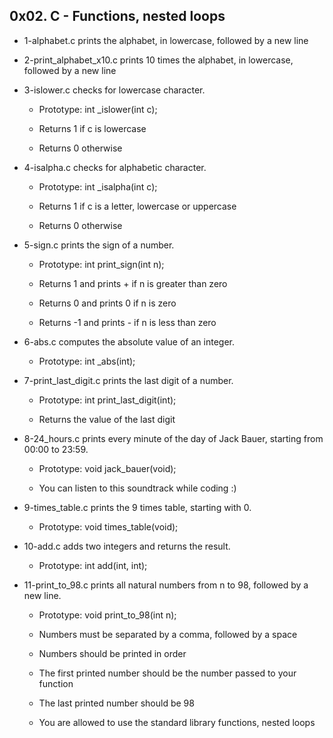 ## 0x02. C - Functions, nested loops

- 1-alphabet.c prints the alphabet, in lowercase, followed by a new line

- 2-print_alphabet_x10.c prints 10 times the alphabet, in lowercase, followed by a new line

- 3-islower.c  checks for lowercase character.

	- Prototype: int _islower(int c);

	- Returns 1 if c is lowercase

	- Returns 0 otherwise

- 4-isalpha.c checks for alphabetic character.

	- Prototype: int _isalpha(int c);

	- Returns 1 if c is a letter, lowercase or uppercase

	- Returns 0 otherwise

- 5-sign.c prints the sign of a number.

	- Prototype: int print_sign(int n);

	- Returns 1 and prints + if n is greater than zero

	- Returns 0 and prints 0 if n is zero

	- Returns -1 and prints - if n is less than zero

- 6-abs.c computes the absolute value of an integer.

	- Prototype: int _abs(int);

- 7-print_last_digit.c  prints the last digit of a number.

	- Prototype: int print_last_digit(int);

	- Returns the value of the last digit

- 8-24_hours.c  prints every minute of the day of Jack Bauer, starting from 00:00 to 23:59.

	- Prototype: void jack_bauer(void);

	- You can listen to this soundtrack while coding :)

- 9-times_table.c  prints the 9 times table, starting with 0.

	- Prototype: void times_table(void);

- 10-add.c adds two integers and returns the result.

	- Prototype: int add(int, int);

- 11-print_to_98.c prints all natural numbers from n to 98, followed by a new line.

	- Prototype: void print_to_98(int n);

	- Numbers must be separated by a comma, followed by a space

	- Numbers should be printed in order

	- The first printed number should be the number passed to your function

	- The last printed number should be 98

	- You are allowed to use the standard library functions, nested loops

